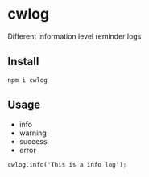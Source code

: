 # cwlog

Different information level reminder logs

## Install

```
npm i cwlog
```

## Usage

* info
* warning
* success
* error

```
cwlog.info('This is a info log');
```
